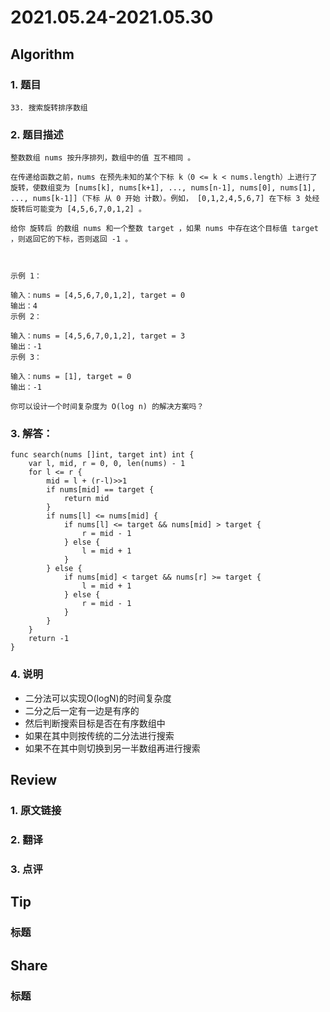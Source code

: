 # 2021.05.24-2021.05.30

## Algorithm
### 1. 题目
```
33. 搜索旋转排序数组
```
### 2. 题目描述
```
整数数组 nums 按升序排列，数组中的值 互不相同 。

在传递给函数之前，nums 在预先未知的某个下标 k（0 <= k < nums.length）上进行了 旋转，使数组变为 [nums[k], nums[k+1], ..., nums[n-1], nums[0], nums[1], ..., nums[k-1]]（下标 从 0 开始 计数）。例如， [0,1,2,4,5,6,7] 在下标 3 处经旋转后可能变为 [4,5,6,7,0,1,2] 。

给你 旋转后 的数组 nums 和一个整数 target ，如果 nums 中存在这个目标值 target ，则返回它的下标，否则返回 -1 。

 

示例 1：

输入：nums = [4,5,6,7,0,1,2], target = 0
输出：4
示例 2：

输入：nums = [4,5,6,7,0,1,2], target = 3
输出：-1
示例 3：

输入：nums = [1], target = 0
输出：-1

你可以设计一个时间复杂度为 O(log n) 的解决方案吗？
```

### 3. 解答：
```golang
func search(nums []int, target int) int {
	var l, mid, r = 0, 0, len(nums) - 1
	for l <= r {
		mid = l + (r-l)>>1
		if nums[mid] == target {
			return mid
		}
		if nums[l] <= nums[mid] {
			if nums[l] <= target && nums[mid] > target {
				r = mid - 1
			} else {
				l = mid + 1
			}
		} else {
			if nums[mid] < target && nums[r] >= target {
				l = mid + 1
			} else {
				r = mid - 1
			}
		}
	}
	return -1
}
```
### 4. 说明
* 二分法可以实现O(logN)的时间复杂度
* 二分之后一定有一边是有序的
* 然后判断搜索目标是否在有序数组中
* 如果在其中则按传统的二分法进行搜索
* 如果不在其中则切换到另一半数组再进行搜索

## Review
### 1. 原文链接


### 2. 翻译


### 3. 点评


## Tip
### 标题


## Share
### 标题